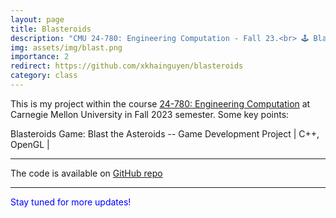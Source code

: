 ```yaml
---
layout: page
title: Blasteroids
description: "CMU 24-780: Engineering Computation - Fall 23.<br> 🕹️ Blasteroids: Blast the Asteroids -- A Game Development Project"
img: assets/img/blast.png
importance: 2
redirect: https://github.com/xkhainguyen/blasteroids
category: class
---
```

This is my project within the course [24-780: Engineering Computation](https://16-831.github.io/) at Carnegie Mellon University in Fall 2023 semester. Some key points:

Blasteroids Game: Blast the Asteroids -- Game Development Project \| C++, OpenGL \|
 <!-- [[pdf](/assets/ards/F22_ARDS_Report.pdf)] [[slides](https://docs.google.com/presentation/d/1_4_3-siBjZcEE_0RPOMISLzRe4aqkGiOhhM8N28gGm0/edit?usp=sharing)] -->

---

The code is available on [GitHub repo](https://github.com/xkhainguyen/blasteroids)

---

<span style="color:blue"> Stay tuned for more updates!</span>

